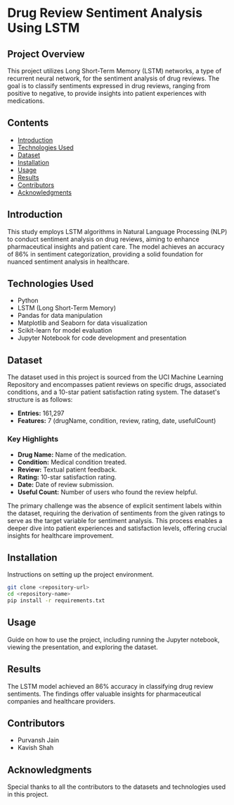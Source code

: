 # Drug Review Sentiment Analysis Using LSTM

## Project Overview
This project utilizes Long Short-Term Memory (LSTM) networks, a type of recurrent neural network, for the sentiment analysis of drug reviews. The goal is to classify sentiments expressed in drug reviews, ranging from positive to negative, to provide insights into patient experiences with medications.

## Contents
- [Introduction](#introduction)
- [Technologies Used](#technologies-used)
- [Dataset](#dataset)
- [Installation](#installation)
- [Usage](#usage)
- [Results](#results)
- [Contributors](#contributors)
- [Acknowledgments](#acknowledgments)

## Introduction
This study employs LSTM algorithms in Natural Language Processing (NLP) to conduct sentiment analysis on drug reviews, aiming to enhance pharmaceutical insights and patient care. The model achieves an accuracy of 86% in sentiment categorization, providing a solid foundation for nuanced sentiment analysis in healthcare.

## Technologies Used
- Python
- LSTM (Long Short-Term Memory)
- Pandas for data manipulation
- Matplotlib and Seaborn for data visualization
- Scikit-learn for model evaluation
- Jupyter Notebook for code development and presentation

## Dataset

The dataset used in this project is sourced from the UCI Machine Learning Repository and encompasses patient reviews on specific drugs, associated conditions, and a 10-star patient satisfaction rating system. The dataset's structure is as follows:

- **Entries:** 161,297
- **Features:** 7 (drugName, condition, review, rating, date, usefulCount)

### Key Highlights
- **Drug Name:** Name of the medication.
- **Condition:** Medical condition treated.
- **Review:** Textual patient feedback.
- **Rating:** 10-star satisfaction rating.
- **Date:** Date of review submission.
- **Useful Count:** Number of users who found the review helpful.

The primary challenge was the absence of explicit sentiment labels within the dataset, requiring the derivation of sentiments from the given ratings to serve as the target variable for sentiment analysis. This process enables a deeper dive into patient experiences and satisfaction levels, offering crucial insights for healthcare improvement.


## Installation
Instructions on setting up the project environment.
```bash
git clone <repository-url>
cd <repository-name>
pip install -r requirements.txt
```

## Usage
Guide on how to use the project, including running the Jupyter notebook, viewing the presentation, and exploring the dataset.

## Results
The LSTM model achieved an 86% accuracy in classifying drug review sentiments. The findings offer valuable insights for pharmaceutical companies and healthcare providers.

## Contributors
- Purvansh Jain
- Kavish Shah

## Acknowledgments
Special thanks to all the contributors to the datasets and technologies used in this project.

